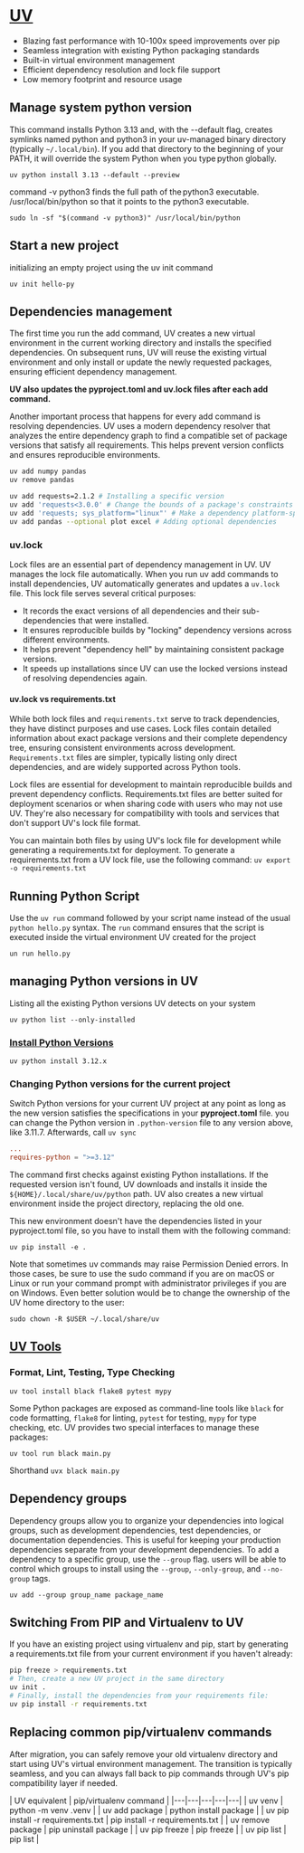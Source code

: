 # [UV](https://docs.astral.sh/uv/concepts)

- Blazing fast performance with 10-100x speed improvements over pip
- Seamless integration with existing Python packaging standards
- Built-in virtual environment management
- Efficient dependency resolution and lock file support
- Low memory footprint and resource usage

## Manage system python version

This command installs Python 3.13 and, with the --default flag, creates symlinks named python and python3 in your uv-managed binary directory (typically `~/.local/bin`). If you add that directory to the beginning of your PATH, it will override the system Python when you type python globally.

`uv python install 3.13 --default --preview`

command -v python3 finds the full path of the python3 executable. /usr/local/bin/python so that it points to the python3 executable.

`sudo ln -sf "$(command -v python3)" /usr/local/bin/python`

## Start a new project

initializing an empty project using the uv init command

`uv init hello-py`

## Dependencies management

The first time you run the add command, UV creates a new virtual environment in the current working directory and installs the specified dependencies. On subsequent runs, UV will reuse the existing virtual environment and only install or update the newly requested packages, ensuring efficient dependency management.

**UV also updates the pyproject.toml and uv.lock files after each add command.**

Another important process that happens for every add command is resolving dependencies. UV uses a modern dependency resolver that analyzes the entire dependency graph to find a compatible set of package versions that satisfy all requirements. This helps prevent version conflicts and ensures reproducible environments.

```bash
uv add numpy pandas
uv remove pandas

uv add requests=2.1.2 # Installing a specific version
uv add 'requests<3.0.0' # Change the bounds of a package's constraints
uv add 'requests; sys_platform="linux"' # Make a dependency platform-specific
uv add pandas --optional plot excel # Adding optional dependencies
```

### uv.lock

Lock files are an essential part of dependency management in UV. UV manages the lock file automatically. When you run uv add commands to install dependencies, UV automatically generates and updates a `uv.lock` file. This lock file serves several critical purposes:

- It records the exact versions of all dependencies and their sub-dependencies that were installed.
- It ensures reproducible builds by "locking" dependency versions across different environments.
- It helps prevent "dependency hell" by maintaining consistent package versions.
- It speeds up installations since UV can use the locked versions instead of resolving dependencies again.

#### uv.lock vs requirements.txt

While both lock files and `requirements.txt` serve to track dependencies, they have distinct purposes and use cases. Lock files contain detailed information about exact package versions and their complete dependency tree, ensuring consistent environments across development. `Requirements.txt` files are simpler, typically listing only direct dependencies, and are widely supported across Python tools.

Lock files are essential for development to maintain reproducible builds and prevent dependency conflicts. Requirements.txt files are better suited for deployment scenarios or when sharing code with users who may not use UV. They're also necessary for compatibility with tools and services that don't support UV's lock file format.

You can maintain both files by using UV's lock file for development while generating a requirements.txt for deployment. To generate a requirements.txt from a UV lock file, use the following command: `uv export -o requirements.txt`


## Running Python Script

Use the `uv run` command followed by your script name instead of the usual `python hello.py` syntax. The `run` command ensures that the script is executed inside the virtual environment UV created for the project

`un run hello.py`

## managing Python versions in UV

Listing all the existing Python versions UV detects on your system

`uv python list --only-installed`

### [Install Python Versions]((https://docs.astral.sh/uv/concepts/python-versions/#managed-and-system-python-installations))

`uv python install 3.12.x`

### Changing Python versions for the current project

Switch Python versions for your current UV project at any point as long as the new version satisfies the specifications in your **pyproject.toml** file.
you can change the Python version in `.python-version` file to any version above, like 3.11.7. Afterwards, call `uv sync`

```toml
...
requires-python = ">=3.12"
```

The command first checks against existing Python installations. If the requested version isn't found, UV downloads and installs it inside the `${HOME}/.local/share/uv/python` path. UV also creates a new virtual environment inside the project directory, replacing the old one.

This new environment doesn't have the dependencies listed in your pyproject.toml file, so you have to install them with the following command:

`uv pip install -e .`

Note that sometimes uv commands may raise Permission Denied errors. In those cases, be sure to use the sudo command if you are on macOS or Linux or run your command prompt with administrator privileges if you are on Windows. Even better solution would be to change the ownership of the UV home directory to the user:

`sudo chown -R $USER ~/.local/share/uv`


## [UV Tools](https://docs.astral.sh/uv/concepts/tools/)

### Format, Lint, Testing, Type Checking

`uv tool install black flake8 pytest mypy`

Some Python packages are exposed as command-line tools like `black` for code formatting, `flake8` for linting, `pytest` for testing, `mypy` for type checking, etc. UV provides two special interfaces to manage these packages:

`uv tool run black main.py`

Shorthand `uvx black main.py`

## Dependency groups

Dependency groups allow you to organize your dependencies into logical groups, such as development dependencies, test dependencies, or documentation dependencies. This is useful for keeping your production dependencies separate from your development dependencies. To add a dependency to a specific group, use the `--group` flag. users will be able to control which groups to install using the `--group`, `--only-group`, and `--no-group` tags.

`uv add --group group_name package_name`

## Switching From PIP and Virtualenv to UV

If you have an existing project using virtualenv and pip, start by generating a requirements.txt file from your current environment if you haven't already:

```bash
pip freeze > requirements.txt
# Then, create a new UV project in the same directory
uv init .
# Finally, install the dependencies from your requirements file:
uv pip install -r requirements.txt
```

## Replacing common pip/virtualenv commands

After migration, you can safely remove your old virtualenv directory and start using UV's virtual environment management. The transition is typically seamless, and you can always fall back to pip commands through UV's pip compatibility layer if needed.

| UV equivalent | pip/virtualenv command  |
|---|---|---|---|---|
| uv venv  | python -m venv .venv  |
| uv add package  | python install package  |
| uv pip install -r requirements.txt  | pip install -r requirements.txt  |
| uv remove package  | pip uninstall package  |
| uv pip freeze  | pip freeze |
| uv pip list  | pip list |
